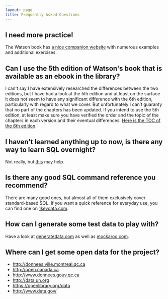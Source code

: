 ```yaml
---
layout: page
title: Frequently Asked Questions
---
```


## I need more practice!

The Watson book has [a nice companion website](http://richardtwatson.com/dm6e/) with numerous examples and additional exercises.

## Can I use the 5th edition of Watson's book that is available as an ebook in the library?

I can't say I have extensively researched the differences between the two editions, but I have had a look at the 5th edition and at least on the surface it does not seem to have any significant difference with the 6th edition, particularly with regard to what we cover. But unfortunately I can’t guaranty that no part of the chapters has been updated. If you intend to use the 5th edition, at least make sure you have verified the order and the topic of the chapters in each version and their eventual differences. [Here is the TOC of the 6th edition](http://richardtwatson.com/dm6e/Reader/contents.html).

## I haven't learned anything up to now, is there any way to learn SQL overnight?

Not really, but [this](https://github.com/tthibo/SQL-Tutorial) may help.

## Is there any good SQL command reference you recommend?

There are many good ones, but almost all of them exclusively cover standard-based SQL. If you want a quick reference for everyday use, you can find one on [1keydata.com](http://www.1keydata.com/sql/sql.html).

## How can I generate some test data to play with?

Have a look at [generatedata.com](http://www.generatedata.com) as well as [mockaroo.com](http://www.mockaroo.com).

## Where can I get some open data for the project?

- http://donnees.ville.montreal.qc.ca
- http://open.canada.ca
- http://www.donnees.gouv.qc.ca
- http://data.un.org
- https://openlibrary.org/data
- http://www.data.gov/
